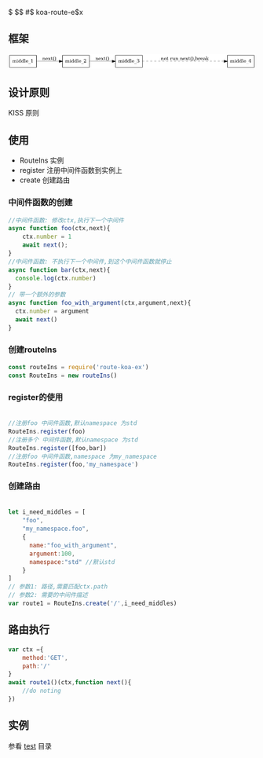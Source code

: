 $
$$
#$ koa-route-e$x

## 框架

![](./static/1.png)


## 设计原则

KISS 原则

## 使用 

 - RouteIns 实例
  - register 注册中间件函数到实例上
  - create 创建路由


### 中间件函数的创建
```javascript
//中间件函数: 修改ctx,执行下一个中间件
async function foo(ctx,next){
    ctx.number = 1
    await next();
}
//中间件函数: 不执行下一个中间件,到这个中间件函数就停止
async function bar(ctx,next){
  console.log(ctx.number)
}
// 带一个额外的参数
async function foo_with_argument(ctx,argument,next){
  ctx.number = argument
  await next()
}
```

### 创建routeIns

```javascript
const routeIns = require('route-koa-ex')
const RouteIns = new routeIns()
```

### register的使用

```javascript

//注册foo 中间件函数,默认namespace 为std
RouteIns.register(foo)
//注册多个 中间件函数,默认namespace 为std
RouteIns.register([foo,bar])
//注册foo 中间件函数,namespace 为my_namespace
RouteIns.register(foo,'my_namespace')
```

### 创建路由

```javascript

let i_need_middles = [
    "foo",
    "my_namespace.foo",
    {
      name:"foo_with_argument",
      argument:100,
      namespace:"std" //默认std
    }
]
// 参数1: 路径,需要匹配ctx.path
// 参数2: 需要的中间件描述
var route1 = RouteIns.create('/',i_need_middles)
```

## 路由执行

```javascript
var ctx ={
    method:'GET',
    path:'/'
}
await route1()(ctx,function next(){
    //do noting
})
```


## 实例

参看 [test](./test) 目录

